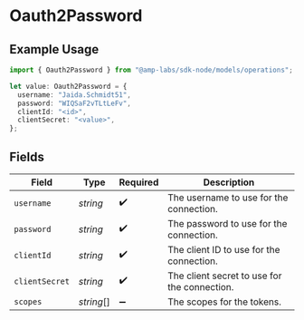# Oauth2Password

## Example Usage

```typescript
import { Oauth2Password } from "@amp-labs/sdk-node/models/operations";

let value: Oauth2Password = {
  username: "Jaida.Schmidt51",
  password: "WIQSaF2vTLtLeFv",
  clientId: "<id>",
  clientSecret: "<value>",
};
```

## Fields

| Field                                        | Type                                         | Required                                     | Description                                  |
| -------------------------------------------- | -------------------------------------------- | -------------------------------------------- | -------------------------------------------- |
| `username`                                   | *string*                                     | :heavy_check_mark:                           | The username to use for the connection.      |
| `password`                                   | *string*                                     | :heavy_check_mark:                           | The password to use for the connection.      |
| `clientId`                                   | *string*                                     | :heavy_check_mark:                           | The client ID to use for the connection.     |
| `clientSecret`                               | *string*                                     | :heavy_check_mark:                           | The client secret to use for the connection. |
| `scopes`                                     | *string*[]                                   | :heavy_minus_sign:                           | The scopes for the tokens.                   |